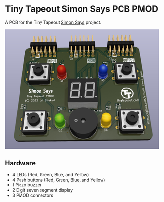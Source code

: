# Tiny Tapeout Simon Says PCB PMOD

A PCB for the Tiny Tapeout [Simon Says](https://github.com/urish/tt04-simon-game) project.

![PCB Render](images/render.jpg)

## Hardware

- 4 LEDs (Red, Green, Blue, and Yellow)
- 4 Push buttons (Red, Green, Blue, and Yellow)
- 1 Piezo buzzer
- 2 Digit seven segment display
- 3 PMOD connectors
